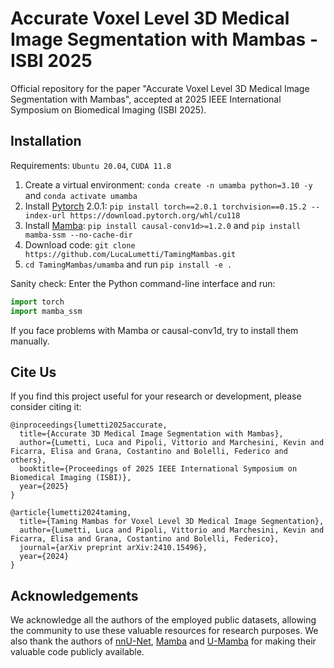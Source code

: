 # Accurate Voxel Level 3D Medical Image Segmentation with Mambas - ISBI 2025

Official repository for the paper "Accurate Voxel Level 3D Medical Image Segmentation with Mambas", accepted at 2025 IEEE International Symposium on Biomedical Imaging (ISBI 2025).

## Installation 

Requirements: `Ubuntu 20.04`, `CUDA 11.8`

1. Create a virtual environment: `conda create -n umamba python=3.10 -y` and `conda activate umamba `
2. Install [Pytorch](https://pytorch.org/get-started/previous-versions/#linux-and-windows-4) 2.0.1: `pip install torch==2.0.1 torchvision==0.15.2 --index-url https://download.pytorch.org/whl/cu118`
3. Install [Mamba](https://github.com/state-spaces/mamba): `pip install causal-conv1d>=1.2.0` and `pip install mamba-ssm --no-cache-dir`
4. Download code: `git clone https://github.com/LucaLumetti/TamingMambas.git`
5. `cd TamingMambas/umamba` and run `pip install -e .`


Sanity check: Enter the Python command-line interface and run:

```python
import torch
import mamba_ssm
```

If you face problems with Mamba or causal-conv1d, try to install them manually.

## Cite Us
If you find this project useful for your research or development, please consider citing it:
```
@inproceedings{lumetti2025accurate,
  title={Accurate 3D Medical Image Segmentation with Mambas},
  author={Lumetti, Luca and Pipoli, Vittorio and Marchesini, Kevin and Ficarra, Elisa and Grana, Costantino and Bolelli, Federico and others},
  booktitle={Proceedings of 2025 IEEE International Symposium on Biomedical Imaging (ISBI)},
  year={2025}
}
```
```
@article{lumetti2024taming,
  title={Taming Mambas for Voxel Level 3D Medical Image Segmentation},
  author={Lumetti, Luca and Pipoli, Vittorio and Marchesini, Kevin and Ficarra, Elisa and Grana, Costantino and Bolelli, Federico},
  journal={arXiv preprint arXiv:2410.15496},
  year={2024}
}
```



## Acknowledgements

We acknowledge all the authors of the employed public datasets, allowing the community to use these valuable resources for research purposes. We also thank the authors of [nnU-Net](https://github.com/MIC-DKFZ/nnUNet), [Mamba](https://github.com/state-spaces/mamba) and [U-Mamba](https://github.com/bowang-lab/U-Mamba) for making their valuable code publicly available.


